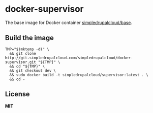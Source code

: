 # docker-supervisor

The base image for Docker container [simpledrupalcloud/base](https://registry.hub.docker.com/u/simpledrupalcloud/base/).

## Build the image

    TMP="$(mktemp -d)" \
      && git clone http://git.simpledrupalcloud.com/simpledrupalcloud/docker-supervisor.git "${TMP}" \
      && cd "${TMP}" \
      && git checkout dev \
      && sudo docker build -t simpledrupalcloud/supervisor:latest . \
      && cd -

## License

**MIT**
